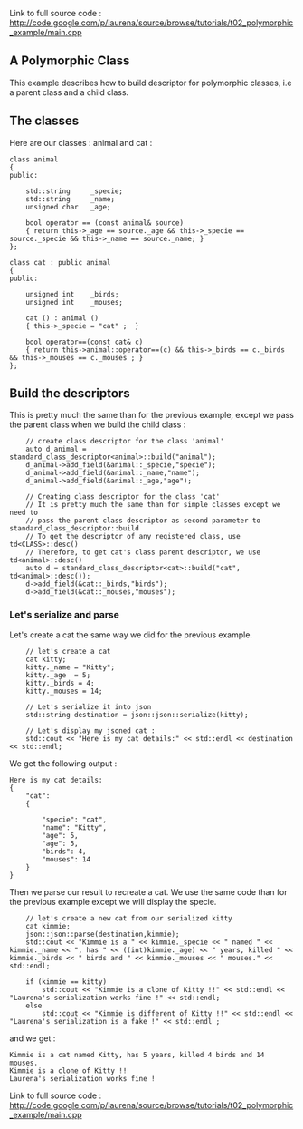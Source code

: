 Link to full source code : http://code.google.com/p/laurena/source/browse/tutorials/t02_polymorphic_example/main.cpp

## A Polymorphic Class ##

This example describes how to build descriptor for polymorphic classes, i.e a parent class and a child class.


## The classes ##

Here are our classes : animal and cat :

```
class animal
{
public:

	std::string		_specie;
	std::string		_name;
	unsigned char	_age;

	bool operator == (const animal& source)
	{ return this->_age == source._age && this->_specie == source._specie && this->_name == source._name; }
};

class cat : public animal
{
public:

	unsigned int	_birds;
	unsigned int	_mouses;

	cat () : animal () 
	{ this->_specie = "cat" ;  }

	bool operator==(const cat& c)
	{ return this->animal::operator==(c) && this->_birds == c._birds && this->_mouses == c._mouses ; }
};
```

## Build the descriptors ##

This is pretty much the same than for the previous example, except we pass the parent class when we build the child class :

```
    // create class descriptor for the class 'animal'
    auto d_animal = standard_class_descriptor<animal>::build("animal");
    d_animal->add_field(&animal::_specie,"specie");
    d_animal->add_field(&animal::_name,"name");
    d_animal->add_field(&animal::_age,"age");

    // Creating class descriptor for the class 'cat'
    // It is pretty much the same than for simple classes except we need to 
    // pass the parent class descriptor as second parameter to standard_class_descriptor::build
    // To get the descriptor of any registered class, use td<CLASS>::desc() 
    // Therefore, to get cat's class parent descriptor, we use td<animal>::desc()
    auto d = standard_class_descriptor<cat>::build("cat", td<animal>::desc());
    d->add_field(&cat::_birds,"birds");
    d->add_field(&cat::_mouses,"mouses");
```

### Let's serialize and parse ###

Let's create a cat the same way we did for the previous example.

```
	// let's create a cat
	cat kitty;
	kitty._name = "Kitty";
	kitty._age  = 5;
	kitty._birds = 4;
	kitty._mouses = 14;

	// Let's serialize it into json
	std::string destination = json::json::serialize(kitty);

	// Let's display my jsoned cat :
	std::cout << "Here is my cat details:" << std::endl << destination << std::endl;
```

We get the following output :

```
Here is my cat details:
{
	"cat":
	{

		"specie": "cat",
		"name": "Kitty",
		"age": 5,
		"age": 5,
		"birds": 4,
		"mouses": 14
	}
}
```

Then we parse our result to recreate a cat. We use the same code than for the previous example except we will display the specie.

```
	// let's create a new cat from our serialized kitty 
	cat kimmie;
	json::json::parse(destination,kimmie);
	std::cout << "Kimmie is a " << kimmie._specie << " named " << kimmie._name << ", has " << ((int)kimmie._age) << " years, killed " << kimmie._birds << " birds and " << kimmie._mouses << " mouses." << std::endl;

	if (kimmie == kitty)
		std::cout << "Kimmie is a clone of Kitty !!" << std::endl << "Laurena's serialization works fine !" << std::endl;
	else
		std::cout << "Kimmie is different of Kitty !!" << std::endl << "Laurena's serialization is a fake !" << std::endl ;

```

and we get :
```
Kimmie is a cat named Kitty, has 5 years, killed 4 birds and 14 mouses.
Kimmie is a clone of Kitty !!
Laurena's serialization works fine !
```

Link to full source code : http://code.google.com/p/laurena/source/browse/tutorials/t02_polymorphic_example/main.cpp